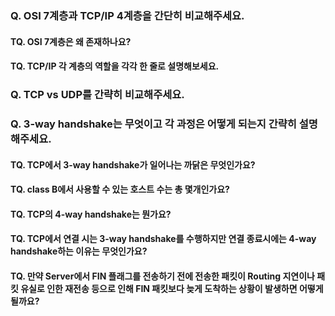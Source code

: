 ### Q. OSI 7계층과 TCP/IP 4계층을 간단히 비교해주세요.

#### TQ. OSI 7계층은 왜 존재하나요?

#### TQ. TCP/IP 각 계층의 역할을 각각 한 줄로 설명해보세요.

### Q. TCP vs UDP를 간략히 비교해주세요.

### Q. 3-way handshake는 무엇이고 각 과정은 어떻게 되는지 간략히 설명해주세요.

#### TQ. TCP에서 3-way handshake가 일어나는 까닭은 무엇인가요?

#### TQ. class B에서 사용할 수 있는 호스트 수는 총 몇개인가요?

#### TQ. TCP의 4-way handshake는 뭔가요?

#### TQ. TCP에서 연결 시는 3-way handshake를 수행하지만 연결 종료시에는 4-way handshake하는 이유는 무엇인가요?

#### TQ. 만약 Server에서 FIN 플래그를 전송하기 전에 전송한 패킷이 Routing 지연이나 패킷 유실로 인한 재전송 등으로 인해 FIN 패킷보다 늦게 도착하는 상황이 발생하면 어떻게 될까요?
